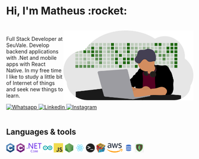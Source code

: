 <h1>Hi, I'm Matheus :rocket:</h1>
</br>
<img src="https://github.com/mtsbn/mtsbn/blob/master/developer.png?raw=true" alt="Developer with actvity githubpanel on backgorud" width="350px" align="right">
<p>
  Full Stack Developer at SeuVale. Develop backend applications with .Net and mobile apps with React Native.
  In my free time I like to study a little bit of Internet of things and seek new things to learn. 
</p>
<div>
  <a href="https://wa.me/5511966179345">
    <img src="https://img.shields.io/badge/WHATSAPP-%2325D366.svg?&style=for-the-badge&logo=whatsapp&logoColor=white" alt="Whatsapp"/>
  </a>
  <a href="https://www.linkedin.com/in/matheus-barbosa-do-nascimento-a634a7179/">
    <img src="https://img.shields.io/badge/linkedin-%230077B5.svg?&style=for-the-badge&logo=linkedin&logoColor=whitee" alt="Linkedin"/>
  </a>
  <a href="https://www.instagram.com/mtsbn3/">
    <img src="https://img.shields.io/badge/instagram-%23E4405F.svg?&style=for-the-badge&logo=instagram&logoColor=white" alt="Instagram"/>
  </a>
</div>
</br>
<h2>Languages & tools</h3>
<p>
  <code><img title="C++" height="25" src="https://raw.githubusercontent.com/mtsbn/mtsbn/98a2663c11f9eedcc9cf944fa37e7adc291ae692/images/cpp.svg"></code>
  <code><img title="C#" height="25" src="https://raw.githubusercontent.com/mtsbn/mtsbn/98a2663c11f9eedcc9cf944fa37e7adc291ae692/images/cSharp.svg"></code>
  <code><img title=".Net Core" height="25" src="https://raw.githubusercontent.com/mtsbn/mtsbn/98a2663c11f9eedcc9cf944fa37e7adc291ae692/images/dotnetcore.svg"></code>
  <code><img title="Arduino" height="25" src="https://github.com/mtsbn/mtsbn/blob/master/images/arduino.png?raw=true"></code>
  <code><img title="Javascript" height="25" src="https://github.com/mtsbn/mtsbn/blob/master/images/javascript.png?raw=true"></code>
  <code><img title="NodeJS" height="25" src="https://github.com/mtsbn/mtsbn/blob/master/images/nodejs.png?raw=true"></code>
  <code><img title="React" height="25" src="https://github.com/mtsbn/mtsbn/blob/master/images/react.png?raw=true"></code>
  <code><img title="Terminal" height="25" src="https://github.com/mtsbn/mtsbn/blob/master/images/terminal.png?raw=true"></code>
  <code><img title="Problem Solving" height="25" src="https://github.com/mtsbn/mtsbn/blob/master/images/problemSolving.png?raw=true"></code>
  <code><img title="AWS" height="25" src="https://github.com/mtsbn/mtsbn/blob/master/images/aws.png?raw=true"></code>
  <code><img title="SQL" height="25" src="https://github.com/mtsbn/mtsbn/blob/master/images/sql.png?raw=true"></code>
  <code><img title="MongoDB" height="25" src="https://github.com/mtsbn/mtsbn/blob/master/images/68747470733a2f2f656e637279707465642d74626e302e677374617469632e636f6d2f696d616765733f713d74626e253341414e643947635354547a5041772d353573736d31496d35393478595a3965525175324a796c726b594c6726757371703d434155.png?raw=true"></code>
</p>

 
    
  





